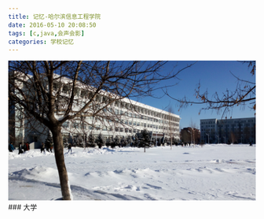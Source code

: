 ```yaml
---
title: 记忆-哈尔滨信息工程学院
date: 2016-05-10 20:08:50
tags: [c,java,会声会影]
categories: 学校记忆
---
```

<img src="https://raw.githubusercontent.com/Sadness96/sadness96.github.io/master/images/blog/memory-University/school.png"/>
### 大学
<!-- more -->